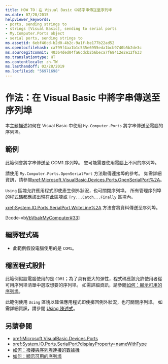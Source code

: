 ```yaml
---
title: HOW TO：在 Visual Basic 中將字串傳送至序列埠
ms.date: 07/20/2015
helpviewer_keywords:
- ports, sending strings to
- strings [Visual Basic], sending to serial ports
- My.Computer.Ports object
- serial ports, sending strings to
ms.assetid: 6ebf46cd-b2d0-4b2c-9a1f-be177b22ad52
ms.openlocfilehash: ca799f4aa1b1c535e6955eda1bcb9740b5b2de3c
ms.sourcegitcommit: 40364ded04fa6cdcb2b6beca7f68412e2e12f633
ms.translationtype: HT
ms.contentlocale: zh-TW
ms.lasthandoff: 02/28/2019
ms.locfileid: "56971698"
---
```

# <a name="how-to-send-strings-to-serial-ports-in-visual-basic"></a>作法：在 Visual Basic 中將字串傳送至序列埠
本主題描述如何在 Visual Basic 中使用 `My.Computer.Ports` 將字串傳送至電腦的序列埠。  
  
## <a name="example"></a>範例  
 此範例會將字串傳送至 COM1 序列埠。 您可能需要使用電腦上不同的序列埠。  
  
 請使用 `My.Computer.Ports.OpenSerialPort` 方法取得連接埠的參考。 如需詳細資訊，請參閱<xref:Microsoft.VisualBasic.Devices.Ports.OpenSerialPort%2A>。  
  
 `Using` 區塊允許應用程式即使產生例外狀況，也可關閉序列埠。 所有管理序列埠的程式碼都應該出現在此區塊或 `Try...Catch...Finally` 區塊內。  
  
 <xref:System.IO.Ports.SerialPort.WriteLine%2A> 方法會將資料傳送至序列埠。  
  
 [!code-vb[VbVbalrMyComputer#33](~/samples/snippets/visualbasic/VS_Snippets_VBCSharp/VbVbalrMyComputer/VB/Class2.vb#33)]  
  
## <a name="compiling-the-code"></a>編譯程式碼  
  
-   此範例假設電腦使用的是 `COM1`。  
  
## <a name="robust-programming"></a>穩固程式設計  
 此範例假設電腦使用的是 `COM1`；為了具有更大的彈性，程式碼應該允許使用者從可用序列埠清單中選取想要的序列埠。 如需詳細資訊，請參閱[如何：顯示可用的序列埠](../../../../visual-basic/developing-apps/programming/computer-resources/how-to-show-available-serial-ports.md)。  
  
 此範例使用 `Using` 區塊以確保應用程式即使擲回例外狀況，也可關閉序列埠。 如需詳細資訊，請參閱 [Using 陳述式](../../../../visual-basic/language-reference/statements/using-statement.md)。  
  
## <a name="see-also"></a>另請參閱
- <xref:Microsoft.VisualBasic.Devices.Ports>
- <xref:System.IO.Ports.SerialPort?displayProperty=nameWithType>
- [如何：撥接與序列埠連接的數據機](../../../../visual-basic/developing-apps/programming/computer-resources/how-to-dial-modems-attached-to-serial-ports.md)
- [如何：顯示可用的序列埠](../../../../visual-basic/developing-apps/programming/computer-resources/how-to-show-available-serial-ports.md)
